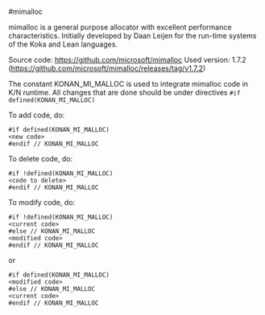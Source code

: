 #mimalloc

mimalloc is a general purpose allocator with excellent performance characteristics.
Initially developed by Daan Leijen for the run-time systems of the Koka and Lean languages.

Source code: https://github.com/microsoft/mimalloc
Used version: 1.7.2 (https://github.com/microsoft/mimalloc/releases/tag/v1.7.2)

The constant KONAN_MI_MALLOC is used to integrate mimalloc code in K/N runtime.
All changes that are done should be under directives `#if defined(KONAN_MI_MALLOC)`

To add code, do:

	#if defined(KONAN_MI_MALLOC)
    <new code>
    #endif // KONAN_MI_MALLOC
    
To delete code, do:

    #if !defined(KONAN_MI_MALLOC)
    <code to delete>
    #endif // KONAN_MI_MALLOC

To modify code, do:

    #if !defined(KONAN_MI_MALLOC)
    <current code>
    #else // KONAN_MI_MALLOC
    <modified code>
    #endif // KONAN_MI_MALLOC

or

    #if defined(KONAN_MI_MALLOC)
    <modified code>
    #else // KONAN_MI_MALLOC
    <current code>
    #endif // KONAN_MI_MALLOC

